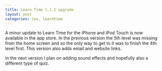 ```yaml
---
title: Learn Time 1.1.1 upgrade
layout: post
categories: ios, learntime
---
```

A minor update to Learn Time for the iPhone and iPod Touch is now available in the app store. In the previous version the 5th level was missing from the home screen and so the only way to get to it was to finish the 4th level first. This version also adds email and website links.

In the next version I plan on adding sound effects and hopefully also a different type of quiz.

<object width="425" height="344"><param name="movie" value="http://www.youtube.com/v/x7bA5zn-rbY&amp;hl=en&amp;fs=1"><param name="allowFullScreen" value="true"><param name="allowscriptaccess" value="always"><embed src="http://www.youtube.com/v/x7bA5zn-rbY&amp;hl=en&amp;fs=1" type="application/x-shockwave-flash" allowscriptaccess="always" allowfullscreen="true" width="425" height="344"></object>
